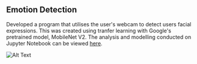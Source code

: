 ## Emotion Detection

Developed a program that utilises the user's webcam to detect users facial expressions. This was created using tranfer learning with Google's pretrained model, MobileNet V2. The analysis and modelling conducted on Jupyter Notebook can be viewed [here].

[here]: https://github.com/j-truong/Emotion-Detection/blob/master/emotion_detection.ipynb

![Alt Text](https://github.com/j-truong/Emotion-Detection/blob/master/images/webcam_gif.gif?style=centerme)
